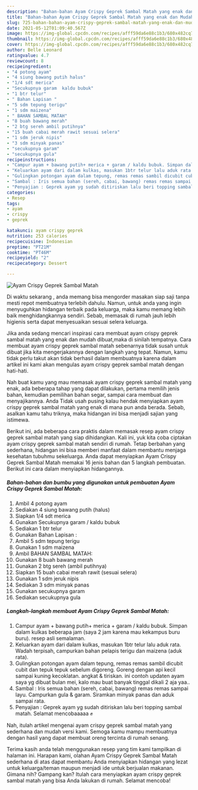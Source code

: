 ```yaml
---
description: "Bahan-bahan Ayam Crispy Geprek Sambal Matah yang enak dan Mudah Dibuat"
title: "Bahan-bahan Ayam Crispy Geprek Sambal Matah yang enak dan Mudah Dibuat"
slug: 725-bahan-bahan-ayam-crispy-geprek-sambal-matah-yang-enak-dan-mudah-dibuat
date: 2021-05-12T01:09:40.567Z
image: https://img-global.cpcdn.com/recipes/afff59da6e88c1b3/680x482cq70/ayam-crispy-geprek-sambal-matah-foto-resep-utama.jpg
thumbnail: https://img-global.cpcdn.com/recipes/afff59da6e88c1b3/680x482cq70/ayam-crispy-geprek-sambal-matah-foto-resep-utama.jpg
cover: https://img-global.cpcdn.com/recipes/afff59da6e88c1b3/680x482cq70/ayam-crispy-geprek-sambal-matah-foto-resep-utama.jpg
author: Belle Leonard
ratingvalue: 4.7
reviewcount: 8
recipeingredient:
- "4 potong ayam"
- "4 siung bawang putih halus"
- "1/4 sdt merica"
- "Secukupnya garam  kaldu bubuk"
- "1 btr telur"
- " Bahan Lapisan "
- "5 sdm tepung terigu"
- "1 sdm maizena"
- " BAHAN SAMBAL MATAH"
- "8 buah bawang merah"
- "2 btg sereh ambil putihnya"
- "15 buah cabai merah rawit sesuai selera"
- "1 sdm jeruk nipis"
- "3 sdm minyak panas"
- "secukupnya garam"
- "secukupnya gula"
recipeinstructions:
- "Campur ayam + bawang putih+ merica + garam / kaldu bubuk. Simpan dalam kulkas beberapa jam (saya 2 jam karena mau kekampus buru buru). resep asli semalaman."
- "Keluarkan ayam dari dalam kulkas, masukan 1btr telur lalu aduk rata. Wadah terpisah, campurkan bahan pelapis terigu dan maizena (aduk rata)."
- "Gulingkan potongan ayam dalam tepung, remas remas sambil dicubit cubit dan tepuk tepuk sebelum digoreng. Goreng dengan api kecil sampai kuning kecoklatan. angkat &amp; tiriskan. ini contoh updaten ayam saya yg dibuat bulan mei, kalo mau buat banyak tinggal dikali 2 aja yaa.."
- "Sambal : Iris semua bahan (sereh, cabai, bawang) remas remas sampai layu. Campurkan gula &amp; garam. Siramkan minyak panas dan aduk sampai rata."
- "Penyajian : Geprek ayam yg sudah ditiriskan lalu beri topping sambal matah. Selamat mencobaaaaa ✊"
categories:
- Resep
tags:
- ayam
- crispy
- geprek

katakunci: ayam crispy geprek 
nutrition: 253 calories
recipecuisine: Indonesian
preptime: "PT21M"
cooktime: "PT46M"
recipeyield: "2"
recipecategory: Dessert

---
```



![Ayam Crispy Geprek Sambal Matah](https://img-global.cpcdn.com/recipes/afff59da6e88c1b3/680x482cq70/ayam-crispy-geprek-sambal-matah-foto-resep-utama.jpg)

Di waktu  sekarang , anda memang bisa mengorder masakan siap saji tanpa mesti repot membuatnya terlebih dahulu. Namun, untuk anda yang ingin menyuguhkan hidangan terbaik pada keluarga, maka kamu memang lebih baik menghidangkannya sendiri. Sebab, memasak di rumah jauh lebih higienis serta dapat menyesuaikan sesuai selera keluarga.

Jika anda sedang mencari inspirasi cara membuat ayam crispy geprek sambal matah yang enak dan mudah dibuat,maka di sinilah tempatnya. Cara membuat ayam crispy geprek sambal matah  sebenarnya tidak susah untuk dibuat jika kita mengerjakannya dengan langkah yang tepat. Namun, kamu tidak perlu takut akan tidak berhasil dalam membuatnya 
karena dalam artikel ini kami akan mengulas ayam crispy geprek sambal matah dengan hati-hati.  



Nah buat kamu yang mau memasak ayam crispy geprek sambal matah yang enak, ada beberapa tahap yang dapat dilakukan, pertama memilih jenis bahan, kemudian pemilihan bahan segar, sampai cara membuat dan menyajikannya. Anda Tidak usah pusing kalau hendak menyiapkan ayam crispy geprek sambal matah yang enak di mana pun anda berada. Sebab, asalkan kamu  tahu triknya, maka hidangan ini bisa menjadi sajian yang istimewa.

Berikut ini, ada beberapa cara praktis  dalam memasak resep ayam crispy geprek sambal matah yang siap dihidangkan. Kali ini, yuk kita coba ciptakan ayam crispy geprek sambal matah sendiri di rumah. Tetap berbahan yang sederhana, hidangan ini bisa memberi manfaat dalam membantu menjaga kesehatan tubuhmu sekeluarga. Anda dapat menyiapkan Ayam Crispy Geprek Sambal Matah memakai 16 jenis bahan dan 5 langkah pembuatan. Berikut ini cara dalam menyiapkan hidangannya.

<!--inarticleads1-->

##### Bahan-bahan dan bumbu yang digunakan untuk pembuatan Ayam Crispy Geprek Sambal Matah:

1. Ambil 4 potong ayam
1. Sediakan 4 siung bawang putih (halus)
1. Siapkan 1/4 sdt merica
1. Gunakan Secukupnya garam / kaldu bubuk
1. Sediakan 1 btr telur
1. Gunakan  Bahan Lapisan :
1. Ambil 5 sdm tepung terigu
1. Gunakan 1 sdm maizena
1. Ambil  BAHAN SAMBAL MATAH:
1. Gunakan 8 buah bawang merah
1. Gunakan 2 btg sereh (ambil putihnya)
1. Siapkan 15 buah cabai merah rawit (sesuai selera)
1. Gunakan 1 sdm jeruk nipis
1. Sediakan 3 sdm minyak panas
1. Gunakan secukupnya garam
1. Sediakan secukupnya gula




<!--inarticleads2-->

##### Langkah-langkah membuat Ayam Crispy Geprek Sambal Matah:

1. Campur ayam + bawang putih+ merica + garam / kaldu bubuk. Simpan dalam kulkas beberapa jam (saya 2 jam karena mau kekampus buru buru). resep asli semalaman.
1. Keluarkan ayam dari dalam kulkas, masukan 1btr telur lalu aduk rata. Wadah terpisah, campurkan bahan pelapis terigu dan maizena (aduk rata).
1. Gulingkan potongan ayam dalam tepung, remas remas sambil dicubit cubit dan tepuk tepuk sebelum digoreng. Goreng dengan api kecil sampai kuning kecoklatan. angkat &amp; tiriskan. ini contoh updaten ayam saya yg dibuat bulan mei, kalo mau buat banyak tinggal dikali 2 aja yaa..
1. Sambal : Iris semua bahan (sereh, cabai, bawang) remas remas sampai layu. Campurkan gula &amp; garam. Siramkan minyak panas dan aduk sampai rata.
1. Penyajian : Geprek ayam yg sudah ditiriskan lalu beri topping sambal matah. Selamat mencobaaaaa ✊




Nah, itulah artikel mengenai  ayam crispy geprek sambal matah  yang sederhana dan mudah versi kami. Semoga kamu mampu membuatnya dengan hasil yang dapat membuat oreng tercinta di rumah senang. 

Terima kasih anda telah menggunakan resep yang tim kami tampilkan di halaman ini. Harapan kami, olahan  Ayam Crispy Geprek Sambal Matah sederhana di atas dapat membantu Anda menyiapkan hidangan yang lezat untuk keluarga/teman maupun menjadi ide untuk berjualan makanan. Gimana nih? Gampang kan? Itulah cara menyiapkan ayam crispy geprek sambal matah yang bisa Anda lakukan di rumah. Selamat mencoba!

